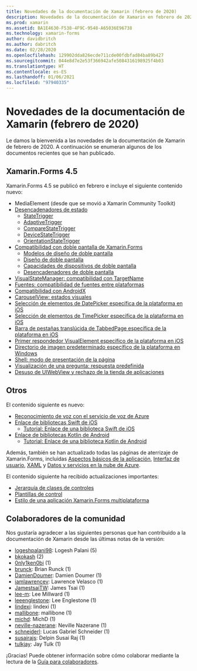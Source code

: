 ```yaml
---
title: Novedades de la documentación de Xamarin (febrero de 2020)
description: Novedades de la documentación de Xamarin en febrero de 2020.
ms.prod: xamarin
ms.assetid: BA1E4630-F538-4F9C-9548-A65036E96738
ms.technology: xamarin-forms
author: davidbritch
ms.author: dabritch
ms.date: 02/28/2020
ms.openlocfilehash: 129902dda826ecde711cde00fdbfad84ba89b427
ms.sourcegitcommit: 044e8d7e2e53f366942afe5084316198925f4b03
ms.translationtype: HT
ms.contentlocale: es-ES
ms.lasthandoff: 01/06/2021
ms.locfileid: "97940335"
---
```

# <a name="xamarin-docs-whats-new-february-2020"></a>Novedades de la documentación de Xamarin (febrero de 2020)

Le damos la bienvenida a las novedades de la documentación de Xamarin de febrero de 2020. A continuación se enumeran algunos de los documentos recientes que se han publicado.

## <a name="xamarinforms-45"></a>Xamarin.Forms 4.5

Xamarin.Forms 4.5 se publicó en febrero e incluye el siguiente contenido nuevo:

- MediaElement (desde que se movió a Xamarin Community Toolkit)
- [Desencadenadores de estado](~/xamarin-forms/app-fundamentals/triggers.md#state-triggers)
  - [StateTrigger](~/xamarin-forms/app-fundamentals/triggers.md#state-trigger)
  - [AdaptiveTrigger](~/xamarin-forms/app-fundamentals/triggers.md#adaptive-trigger)
  - [CompareStateTrigger](~/xamarin-forms/app-fundamentals/triggers.md#compare-state-trigger)
  - [DeviceStateTrigger](~/xamarin-forms/app-fundamentals/triggers.md#device-state-trigger)
  - [OrientationStateTrigger](~/xamarin-forms/app-fundamentals/triggers.md#orientation-state-trigger)
- [Compatibilidad con doble pantalla de Xamarin.Forms](~/xamarin-forms/app-fundamentals/dual-screen/index.md)
  - [Modelos de diseño de doble pantalla](~/xamarin-forms/app-fundamentals/dual-screen/design-patterns.md)
  - [Diseño de doble pantalla](~/xamarin-forms/app-fundamentals/dual-screen/twopaneview.md)
  - [Capacidades de dispositivos de doble pantalla](~/xamarin-forms/app-fundamentals/dual-screen/dual-screen-info.md)
  - [Desencadenadores de doble pantalla](~/xamarin-forms/app-fundamentals/dual-screen/triggers.md)  
- [VisualStateManager: compatibilidad con TargetName](~/xamarin-forms/user-interface/visual-state-manager.md#set-state-on-multiple-elements)
- [Fuentes: compatibilidad de fuentes entre plataformas](~/xamarin-forms/user-interface/text/fonts.md#set-the-font-family)
- [Compatibilidad con AndroidX](~/xamarin-forms/platform/android/androidx-migration.md)
- [CarouselView: estados visuales](~/xamarin-forms/user-interface/carouselview/interaction.md#define-visual-states)
- [Selección de elementos de DatePicker específica de la plataforma en iOS](~/xamarin-forms/platform/ios/datepicker-selection.md)
- [Selección de elementos de TimePicker específica de la plataforma en iOS](~/xamarin-forms/platform/ios/timepicker-selection.md)
- [Barra de pestañas translúcida de TabbedPage específica de la plataforma en iOS](~/xamarin-forms/platform/ios/tabbedpage-translucent-tabbar.md)
- [Primer respondedor VisualElement específico de la plataforma en iOS](~/xamarin-forms/platform/ios/visualelement-first-responder.md)
- [Directorio de imagen predeterminado específico de la plataforma en Windows](~/xamarin-forms/platform/windows/default-image-directory.md)
- [Shell: modo de presentación de la página](~/xamarin-forms/app-fundamentals/shell/configuration.md#set-page-presentation-mode)
- [Visualización de una pregunta: respuesta predefinida](~/xamarin-forms/user-interface/pop-ups.md#display-a-prompt)
- [Desuso de UIWebView y rechazo de la tienda de aplicaciones](~/xamarin-forms/user-interface/webview.md#uiwebview-deprecation-and-app-store-rejection-itms-90809)

## <a name="other"></a>Otros

El contenido siguiente es nuevo:

- [Reconocimiento de voz con el servicio de voz de Azure](~/xamarin-forms/data-cloud/azure-cognitive-services/speech-recognition.md)
- [Enlace de bibliotecas Swift de iOS](~/ios/platform/binding-swift/index.md)
  - [Tutorial: Enlace de una biblioteca Swift de iOS](~/ios/platform/binding-swift/walkthrough.md)
- [Enlace de bibliotecas Kotlin de Android](~/android/platform/binding-kotlin-library/index.md)
  - [Tutorial: Enlace de una biblioteca Kotlin de Android](~/android/platform/binding-kotlin-library/walkthrough.md)

Además, también se han actualizado todas las páginas de aterrizaje de Xamarin.Forms, incluidas [Aspectos básicos de la aplicación](~/xamarin-forms/app-fundamentals/index.yml), [Interfaz de usuario](~/xamarin-forms/user-interface/index.yml), [XAML](~/xamarin-forms/xaml/index.yml) y [Datos y servicios en la nube de Azure](~/xamarin-forms/data-cloud/index.yml).

El contenido siguiente ha recibido actualizaciones importantes:

- [Jerarquía de clases de controles](~/xamarin-forms/internals/class-hierarchy.md)
- [Plantillas de control](~/xamarin-forms/app-fundamentals/templates/control-template.md)
- [Estilo de una aplicación Xamarin.Forms multiplataforma](~/get-started/quickstarts/styling.md)

## <a name="community-contributors"></a>Colaboradores de la comunidad

Nos gustaría agradecer a las siguientes personas que han contribuido a la documentación de Xamarin desde las últimas notas de la versión:

- [logeshpalani98](https://github.com/logeshpalani98): Logesh Palani (5)
- [bkokash](https://github.com/bkokash) (2)
- [0nly1ken0bi](https://github.com/0nly1ken0bi) (1)
- [brunck](https://github.com/brunck): Brian Runck (1)
- [DamienDoumer](https://github.com/DamienDoumer): Damien Doumer (1)
- [iamlawrencev](https://github.com/iamlawrencev): Lawrence Velasco (1)
- [JamestsaiTW](https://github.com/JamestsaiTW): James Tsai (1)
- [lee-m](https://github.com/lee-m): Lee Millward (1)
- [leeenglestone](https://github.com/leeenglestone): Lee Englestone (1)
- [lindexi](https://github.com/lindexi): lindexi (1)
- [mallibone](https://github.com/mallibone): mallibone (1)
- [michd](https://github.com/michd): MichD (1)
- [neville-nazerane](https://github.com/neville-nazerane): Neville Nazerane (1)
- [schneiderl](https://github.com/schneiderl): Lucas Gabriel Schneider (1)
- [susairajs](https://github.com/susairajs): Delpin Susai Raj (1)
- [tulkjay](https://github.com/tulkjay): Jay Tulk (1)

¡Gracias! Puede obtener información sobre cómo colaborar mediante la lectura de la [Guía para colaboradores](https://github.com/MicrosoftDocs/xamarin-docs/blob/live/CONTRIBUTING.md).
